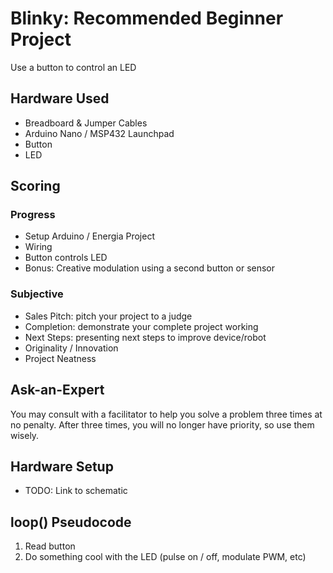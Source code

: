 # Blinky: Recommended Beginner Project
Use a button to control an LED

## Hardware Used
- Breadboard & Jumper Cables
- Arduino Nano / MSP432 Launchpad
- Button
- LED

## Scoring

### Progress
- Setup Arduino / Energia Project
- Wiring
- Button controls LED
- Bonus: Creative modulation using a second button or sensor

### Subjective
- Sales Pitch: pitch your project to a judge
- Completion: demonstrate your complete project working
- Next Steps: presenting next steps to improve device/robot
- Originality / Innovation
- Project Neatness

## Ask-an-Expert
You may consult with a facilitator to help you solve a problem three times at no penalty. After three times, you will no longer have priority, so use them wisely.

## Hardware Setup
- TODO: Link to schematic

## loop() Pseudocode
1. Read button
2. Do something cool with the LED (pulse on / off, modulate PWM, etc)
